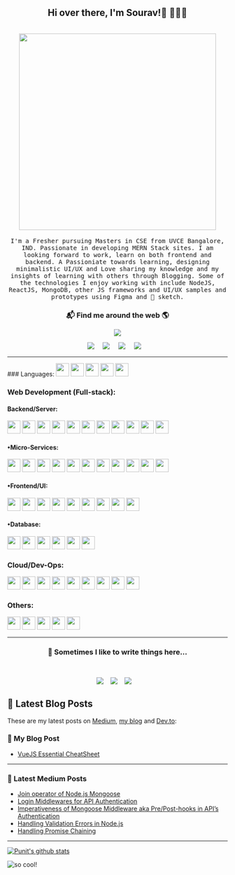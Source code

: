<h2 align='center'> Hi over there, I'm Sourav!</a>👋 🧑🏻‍💻</h2>

<p align="center">
  <br><img src="https://github.com/punitkmryh/punitkmryh/blob/master/Developer.gif" width="450px"><br><br>
  <samp> I'm a Fresher pursuing Masters in CSE from UVCE Bangalore, IND. Passionate in developing MERN Stack sites. I am looking forward to work, learn on both frontend and backend. A Passioniate towards learning, designing minimalistic UI/UX and Love sharing my knowledge and my insights of learning with others through Blogging. Some of the technologies I enjoy working with include NodeJS, ReactJS, MongoDB, other JS frameworks and UI/UX samples and prototypes using Figma and 💎 sketch.
  </samp>
  <br>
  
</p>



<h3  align='center'>📬 Find me around the web 🌎 </h3>

<p align='center'>
  <a href="#"><img src="https://visitor-badge.glitch.me/badge?page_id=punitkmryh.punitkmryh"></a>
</p>


<p align='center'>
  <a href="https://punitkmryh.netlify.app"><img src="https://img.shields.io/badge/Portfolio-%231DA1F2.svg?&style=for-the-badge&logo=Portfolio&logoColor=white" /></a>&nbsp;&nbsp;&nbsp;&nbsp;
  <a href="https://medium.com/@punitkmr"><img src="https://img.shields.io/badge/medium-%231DA1F2.svg?&style=for-the-badge&logo=medium&logoColor=white" /></a>&nbsp;&nbsp;&nbsp;&nbsp;
  <a href="https://www.linkedin.com/in/punityh/"><img src="https://img.shields.io/badge/linkedin-%230077B5.svg?&style=for-the-badge&logo=linkedin&logoColor=white" /></a>&nbsp;&nbsp;&nbsp;&nbsp;
  <a href="mailto:punitkmryh95@gmail.com?subject=Olá%20Punit"><img src="https://img.shields.io/badge/gmail-%23D14836.svg?&style=for-the-badge&logo=gmail&logoColor=white" /></a>&nbsp;&nbsp;&nbsp;&nbsp;
</p>



<hr>
### Languages:
<code><img src="https://raw.githubusercontent.com/souravpal01/souravpal01/master/img/pl/c.png" height="30"></code>
<code><img src="https://raw.githubusercontent.com/souravpal01/souravpal01/master/img/pl/java.png" height="30"></code>
<code><img src="https://raw.githubusercontent.com/souravpal01/souravpal01/master/img/pl/python.png" height="30"></code>
<code><img src="https://raw.githubusercontent.com/souravpal01/souravpal01/master/img/pl/js.png" height="30"></code>
<code><img src="https://raw.githubusercontent.com/souravpal01/souravpal01/master/img/pl/ts.png" height="30"></code>

### Web Development (Full-stack):

#### Backend/Server:
<code><img src="https://raw.githubusercontent.com/souravpal01/souravpal01/master/img/web/backend/j2ee.png" height="30"></code>
<code><img src="https://raw.githubusercontent.com/souravpal01/souravpal01/master/img/web/backend/jsp.png" height="30"></code>
<code><img src="https://raw.githubusercontent.com/souravpal01/souravpal01/master/img/web/backend/servlet.png" height="30"></code>
<code><img src="https://raw.githubusercontent.com/souravpal01/souravpal01/master/img/web/backend/spring-1.png" height="30"></code>
<code><img src="https://raw.githubusercontent.com/souravpal01/souravpal01/master/img/web/backend/spring-boot.png" height="30"></code>
<code><img src="https://raw.githubusercontent.com/souravpal01/souravpal01/master/img/web/backend/hibernate.jpeg" height="30"></code>
<code><img src="https://raw.githubusercontent.com/souravpal01/souravpal01/master/img/web/security/security.png" height="30"></code>
<code><img src="https://raw.githubusercontent.com/souravpal01/souravpal01/master/img/web/security/ldap.png" height="30"></code>
<code><img src="https://raw.githubusercontent.com/souravpal01/souravpal01/master/img/web/security/jwt.png" height="30"></code>
<code><img src="https://raw.githubusercontent.com/souravpal01/souravpal01/master/img/web/security/oauth.png" height="30"></code>
<code><img src="https://raw.githubusercontent.com/souravpal01/souravpal01/master/img/web/backend/tomcat.jpg" height="30"></code>

#### •Micro-Services:
<code><img src="https://raw.githubusercontent.com/souravpal01/souravpal01/master/img/web/ms/rest.png" height="30"></code>
<code><img src="https://raw.githubusercontent.com/souravpal01/souravpal01/master/img/web/ms/rx.png" height="30"></code>
<code><img src="https://raw.githubusercontent.com/souravpal01/souravpal01/master/img/web/ms/webflux.jpg" height="30"></code>
<code><img src="https://raw.githubusercontent.com/souravpal01/souravpal01/master/img/web/ms/kafka.png" height="30"></code>
<code><img src="https://raw.githubusercontent.com/souravpal01/souravpal01/master/img/web/ms/graphql.png" height="30"></code>
<code><img src="https://raw.githubusercontent.com/souravpal01/souravpal01/master/img/web/ms/elastic.png" height="30"></code>
<code><img src="https://raw.githubusercontent.com/souravpal01/souravpal01/master/img/web/ms/eureka.png" height="30"></code>
<code><img src="https://raw.githubusercontent.com/souravpal01/souravpal01/master/img/web/ms/zuul.png" height="30"></code>
<code><img src="https://raw.githubusercontent.com/souravpal01/souravpal01/master/img/web/ms/hystrix.jpg" height="30"></code>
<code><img src="https://raw.githubusercontent.com/souravpal01/souravpal01/master/img/web/ms/seluth.png" height="30"></code>
<code><img src="https://raw.githubusercontent.com/souravpal01/souravpal01/master/img/web/ms/zipkin.png" height="30"></code>

#### •Frontend/UI:
<code><img src="https://raw.githubusercontent.com/souravpal01/souravpal01/master/img/web/ui/react.png" height="30"></code>
<code><img src="https://raw.githubusercontent.com/souravpal01/souravpal01/master/img/web/ui/html.png" height="30"></code>
<code><img src="https://raw.githubusercontent.com/souravpal01/souravpal01/master/img/web/ui/css.png" height="30"></code>
<code><img src="https://raw.githubusercontent.com/souravpal01/souravpal01/master/img/web/ui/bt.jpg" height="30"></code>
<code><img src="https://raw.githubusercontent.com/souravpal01/souravpal01/master/img/web/ui/thymeleaf.png" height="30"></code>
<code><img src="https://raw.githubusercontent.com/souravpal01/souravpal01/master/img/web/ui/angular.jpg" height="30"></code>
<code><img src="https://raw.githubusercontent.com/souravpal01/souravpal01/master/img/web/ui/jq.jpg" height="30"></code>
<code><img src="https://raw.githubusercontent.com/souravpal01/souravpal01/master/img/web/ui/redux.png" height="30"></code>
<code><img src="https://raw.githubusercontent.com/souravpal01/souravpal01/master/img/web/ui/ajax.png" height="30"></code>


#### •Database:
<code><img src="https://raw.githubusercontent.com/souravpal01/souravpal01/master/img/db/mysql1.png" height="30"></code>
<code><img src="https://raw.githubusercontent.com/souravpal01/souravpal01/master/img/db/oracle.png" height="30"></code>
<code><img src="https://raw.githubusercontent.com/souravpal01/souravpal01/master/img/db/mongo.png" height="30"></code>
<code><img src="https://raw.githubusercontent.com/souravpal01/souravpal01/master/img/db/dy.png" height="30"></code>
<code><img src="https://raw.githubusercontent.com/souravpal01/souravpal01/master/img/db/cas.png" height="30"></code>
<code><img src="https://raw.githubusercontent.com/souravpal01/souravpal01/master/img/db/redis.png" height="30"></code>

### Cloud/Dev-Ops:
<code><img src="https://raw.githubusercontent.com/souravpal01/souravpal01/master/img/cloud/aws.png" height="30"></code>
<code><img src="https://raw.githubusercontent.com/souravpal01/souravpal01/master/img/cloud/lambda.png" height="30"></code>
<code><img src="https://raw.githubusercontent.com/souravpal01/souravpal01/master/img/cloud/s3.png" height="30"></code>
<code><img src="https://raw.githubusercontent.com/souravpal01/souravpal01/master/img/cloud/maven.png" height="30"></code>
<code><img src="https://raw.githubusercontent.com/souravpal01/souravpal01/master/img/cloud/git.png" height="30"></code>
<code><img src="https://raw.githubusercontent.com/souravpal01/souravpal01/master/img/cloud/github.png" height="30"></code>
<code><img src="https://raw.githubusercontent.com/souravpal01/souravpal01/master/img/cloud/docker.png" height="30"></code>
<code><img src="https://raw.githubusercontent.com/souravpal01/souravpal01/master/img/cloud/ku.jpg" height="30"></code>
<code><img src="https://raw.githubusercontent.com/souravpal01/souravpal01/master/img/cloud/jenkins.jpg" height="30"></code>

### Others:
<code><img src="https://raw.githubusercontent.com/souravpal01/souravpal01/master/img/other/ott.png" height="30"></code>
<code><img src="https://raw.githubusercontent.com/souravpal01/souravpal01/master/img/other/agile.jpg" height="30"></code>
<code><img src="https://raw.githubusercontent.com/souravpal01/souravpal01/master/img/other/jira.png" height="30"></code>
<code><img src="https://raw.githubusercontent.com/souravpal01/souravpal01/master/img/other/bitmovin.png" height="30"></code>
<code><img src="https://raw.githubusercontent.com/souravpal01/souravpal01/master/img/other/kaltura.png" height="30"></code>


<hr>
<h3 align='center'  >💬  Sometimes I like to write things here...</h4>
<br>
<p align='center' align='right'>
  <a href="https://medium.com/@punitkmr"><img src="https://img.shields.io/badge/Medium%20-%231572B6.svg?&style=for-the-badge&logo=medium&logoColor=white" /></a>&nbsp;&nbsp;&nbsp;
  <a href="https://dev.to/punitkmryh_93"><img src="https://img.shields.io/badge/DEV.io-%2312100E.svg?&style=for-the-badge&logo=dev&logoColor=white" /></a>&nbsp;&nbsp;&nbsp;
  <a href="https://punitharsoor.hashnode.dev/"><img src="https://img.shields.io/badge/hashnode-%23D14836.svg?&style=for-the-badge&logo=hashnode&logoColor=white" /></a>&nbsp;&nbsp;&nbsp;&nbsp;
</p>


## 📝 Latest Blog Posts
These are my latest posts on [Medium](https://medium.com/@punitkmr), [my blog](https://punitharsoor.hashnode.dev) and [Dev.to](https://dev.to/punitkmryh_93):
### 📔 My Blog Post
<!-- MY-BLOG:START -->
- [VueJS Essential CheatSheet](https://punitharsoor.hashnode.dev/vuejs-essential-cheatsheet-ckdhkuye90099yvs1eeyn6wik)
<!-- MY-BLOG:END -->

<hr>

### 📓 Latest Medium Posts
<!-- MEDIUM:START -->
- [Join operator of Node.js Mongoose](https://medium.com/gist-for-js/implementing-node-js-mongooses-model-populate-method-45233806724f?source=rss-59bf5649cfb3------2)
- [Login Middlewares for API Authentication](https://medium.com/weekly-webtips/login-middlewares-for-api-authentication-5bc3032a2f9e?source=rss-59bf5649cfb3------2)
- [Imperativeness of Mongoose Middleware aka Pre/Post-hooks in API’s Authentication](https://medium.com/swlh/need-of-mongoose-middleware-in-authentication-3ddc70a993f?source=rss-59bf5649cfb3------2)
- [Handling Validation Errors in Node.js](https://medium.com/weekly-webtips/handling-validation-errors-in-node-js-67df90082bdc?source=rss-59bf5649cfb3------2)
- [Handling  Promise Chaining](https://medium.com/gist-for-js/what-is-promise-chaining-8cb27dd6d2ed?source=rss-59bf5649cfb3------2)
<!-- MEDIUM:END -->

<hr>


[![Punit's github stats](https://github-readme-stats.vercel.app/api?username=punitkmryh)](https://github.com/punitkmryh)



<!--<img src="https://github.com/punitkmryh/punitkmryh/blob/master/wave.svg" /> -->

![ so cool!](https://github.com/punitkmryh/punitkmryh/blob/master/wave.svg )





<!--
**punitkmryh/punitkmryh** is a ✨ _special_ ✨ repository because its `README.md` (this file) appears on your GitHub profile.

Here are some ideas to get you started:

- 🔭 I’m currently working on ...
- 🌱 I’m currently learning ...
- 👯 I’m looking to collaborate on ...
- 🤔 I’m looking for help with ...
- 💬 Ask me about ...
- 📫 How to reach me: ...
- 😄 Pronouns: ...
- ⚡ Fun fact: ...
-->
